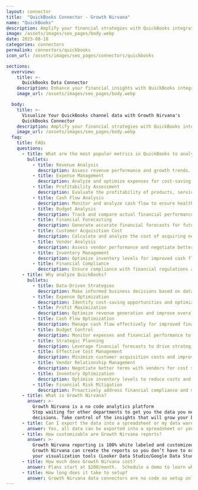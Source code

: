 ```yaml
---
layout: connector
title:  "QuickBooks Connector - Growth Nirvana"
name: "QuickBooks"
description: Amplify your financial strategies with QuickBooks integration, gaining actionable insights from financial data analysis.
image: /assets/images/seo_pages/body.webp
date: 2023-08-18
categories: connectors
permalink: connectors/quickbooks
icon_url: /assets/images/seo_pages/connectors/quickbooks

sections:
  overview:
    title: >-
      QuickBooks Data Connector
    description: Enhance your financial insights with QuickBooks integration. Seamlessly merge financial data, unlocking insights that shape business strategies, financial analysis, and operational excellence.
    image_url: /assets/images/seo_pages/body.webp

  body:
    title: >-
      Visualize Your QuickBooks channel data with Growth Nirvana's
      QuickBooks Connector
    description: Amplify your financial strategies with QuickBooks integration, gaining actionable insights from financial data analysis.
    image_url: /assets/images/seo_pages/body.webp
  faq:
    title: FAQs
    questions:
      - title: What are the most popular metrics in QuickBooks to analyze?
        bullets:
          - title: Revenue Analysis
            description: Assess revenue performance and growth trends.
          - title: Expense Management
            description: Analyze and optimize expenses for cost-saving opportunities.
          - title: Profitability Assessment
            description: Evaluate the profitability of products, services, and business segments.
          - title: Cash Flow Analysis
            description: Monitor and analyze cash flow to ensure healthy financial operations.
          - title: Budget Analysis
            description: Track and compare actual financial performance against budgeted targets.
          - title: Financial Forecasting
            description: Generate accurate financial forecasts for future planning and decision-making.
          - title: Customer Acquisition Cost
            description: Calculate and analyze the cost of acquiring new customers.
          - title: Vendor Analysis
            description: Assess vendor performance and negotiate better deals.
          - title: Inventory Management
            description: Optimize inventory levels for improved cash flow and profitability.
          - title: Financial Compliance
            description: Ensure compliance with financial regulations and reporting standards.
      - title: Why analyze QuickBooks?
        bullets:
          - title: Data-Driven Strategies
            description: Make informed business decisions based on data-driven financial insights.
          - title: Expense Optimization
            description: Identify cost-saving opportunities and optimize expenses for higher profitability.
          - title: Profit Maximization
            description: Optimize revenue generation and improve overall profitability.
          - title: Cash Flow Optimization
            description: Manage cash flow effectively for improved financial stability and growth.
          - title: Budget Control
            description: Monitor expenses and financial performance to stay within budgeted targets.
          - title: Strategic Planning
            description: Leverage financial forecasts to drive strategic business planning.
          - title: Effective Cost Management
            description: Minimize customer acquisition costs and improve overall cost efficiency.
          - title: Vendor Relationship Management
            description: Negotiate better terms with vendors for cost savings.
          - title: Inventory Optimization
            description: Optimize inventory levels to reduce costs and increase efficiency.
          - title: Financial Risk Mitigation
            description: Proactively address financial compliance and mitigate risks.
      - title: What is Growth Nirvana?
        answer: >-
          Growth Nirvana is a no code analytics platform 
          Stop waiting for other departments to get you the data you need to make critical business 
          decisions. Take control of the insights that will grow your business.
      - title: Can I export the data into a spreadsheet or my data warehouse?
        answer: Yes, all data can be exported into a spreadsheet or your data warehouse (Google BigQuery, AWS, Snowflake, Azure, etc)
      - title: How customizable are Growth Nirvana reports?
        answer: >-
          Growth Nirvana reporting is 100% white labeled and customized to your specifications.
          Growth Nirvana can create the reports so you don’t have to or you can connect
          your visualization tools (Looker Data Studio/Google Data Studio, Tableau, PowerBI, etc) to Growth Nirvana.
      - title: How much does Growth Nirvana cost?
        answer: Plans start at $200/month.  Schedule a demo to learn what plan is best for you.
      - title: How long does it take to setup?
        answer: Growth Nirvana data connectors are no code so setup only requires a few clicks.
---
```


